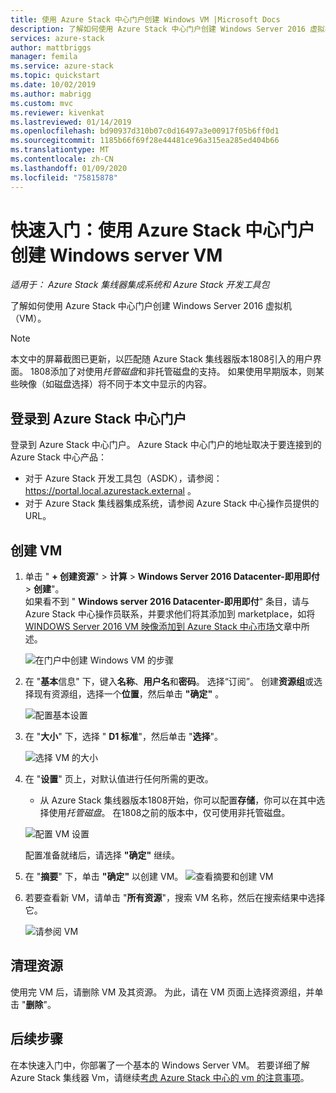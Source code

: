 ```yaml
---
title: 使用 Azure Stack 中心门户创建 Windows VM |Microsoft Docs
description: 了解如何使用 Azure Stack 中心门户创建 Windows Server 2016 虚拟机（VM）。
services: azure-stack
author: mattbriggs
manager: femila
ms.service: azure-stack
ms.topic: quickstart
ms.date: 10/02/2019
ms.author: mabrigg
ms.custom: mvc
ms.reviewer: kivenkat
ms.lastreviewed: 01/14/2019
ms.openlocfilehash: bd90937d310b07c0d16497a3e00917f05b6ff0d1
ms.sourcegitcommit: 1185b66f69f28e44481ce96a315ea285ed404b66
ms.translationtype: MT
ms.contentlocale: zh-CN
ms.lasthandoff: 01/09/2020
ms.locfileid: "75815878"
---
```

# <a name="quickstart-create-a-windows-server-vm-with-the-azure-stack-hub-portal"></a>快速入门：使用 Azure Stack 中心门户创建 Windows server VM

*适用于： Azure Stack 集线器集成系统和 Azure Stack 开发工具包*

了解如何使用 Azure Stack 中心门户创建 Windows Server 2016 虚拟机（VM）。

> [!NOTE]  
> 本文中的屏幕截图已更新，以匹配随 Azure Stack 集线器版本1808引入的用户界面。 1808添加了对使用*托管磁盘*和非托管磁盘的支持。 如果使用早期版本，则某些映像（如磁盘选择）将不同于本文中显示的内容。  


## <a name="sign-in-to-the-azure-stack-hub-portal"></a>登录到 Azure Stack 中心门户

登录到 Azure Stack 中心门户。 Azure Stack 中心门户的地址取决于要连接到的 Azure Stack 中心产品：

* 对于 Azure Stack 开发工具包（ASDK），请参阅： https://portal.local.azurestack.external 。
* 对于 Azure Stack 集线器集成系统，请参阅 Azure Stack 中心操作员提供的 URL。

## <a name="create-a-vm"></a>创建 VM

1. 单击 " **+ 创建资源**" > **计算** > **Windows Server 2016 Datacenter-即用即付** > **创建**"。 <br> 如果看不到 " **Windows server 2016 Datacenter-即用即付**" 条目，请与 Azure Stack 中心操作员联系，并要求他们将其添加到 marketplace，如将[WINDOWS Server 2016 VM 映像添加到 Azure Stack 中心市场](../operator/azure-stack-create-and-publish-marketplace-item.md)文章中所述。

    ![在门户中创建 Windows VM 的步骤](media/azure-stack-quick-windows-portal/image01.png)

2. 在 "**基本**信息" 下，键入**名称**、**用户名**和**密码**。 选择“订阅”。 创建**资源组**或选择现有资源组，选择一个**位置**，然后单击 **"确定"** 。

    ![配置基本设置](media/azure-stack-quick-windows-portal/image02.png)

3. 在 "**大小**" 下，选择 " **D1 标准**"，然后单击 "**选择**"。  

    ![选择 VM 的大小](media/azure-stack-quick-windows-portal/image03.png)

4. 在 "**设置**" 页上，对默认值进行任何所需的更改。
   - 从 Azure Stack 集线器版本1808开始，你可以配置**存储**，你可以在其中选择使用*托管磁盘*。 在1808之前的版本中，仅可使用非托管磁盘。  

   ![配置 VM 设置](media/azure-stack-quick-windows-portal/image04.png)  

   配置准备就绪后，请选择 **"确定"** 继续。

5. 在 "**摘要**" 下，单击 **"确定"** 以创建 VM。
    ![查看摘要和创建 VM](media/azure-stack-quick-windows-portal/image05.png)

6. 若要查看新 VM，请单击 "**所有资源**"，搜索 VM 名称，然后在搜索结果中选择它。

    ![请参阅 VM](media/azure-stack-quick-windows-portal/image06.png)

## <a name="clean-up-resources"></a>清理资源

使用完 VM 后，请删除 VM 及其资源。 为此，请在 VM 页面上选择资源组，并单击 "**删除**"。

## <a name="next-steps"></a>后续步骤

在本快速入门中，你部署了一个基本的 Windows Server VM。 若要详细了解 Azure Stack 集线器 Vm，请继续[考虑 Azure Stack 中心的 vm 的注意事项](azure-stack-vm-considerations.md)。
